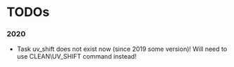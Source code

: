 # TODOs

### 2020

* Task uv_shift does not exist now (since 2019 some version)! Will need to use CLEAN\UV_SHIFT command instead!

